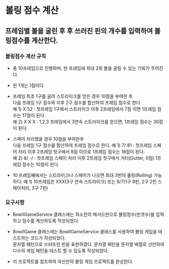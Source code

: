 # 볼링 점수 계산

## 프레임별 볼을 굴린 후 후 쓰러진 핀의 개수를 입력하여 볼링점수를 계산한다.

### 볼링점수 계산 규칙
* 총 10프레임으로 진행하며, 한 프레임에 최대 2회 볼을 굴릴 수 있는 기회가 주어진다.
* 핀 1개는 1점이다
* 프레임 최초 1구를 굴려 스트라이크를 얻은 경우 10점을 부여한 후  
다음 프레임 1구 점수와 이후 2구 점수를 합산하여 프레임 점수로 한다  
예 1) X 52 : 첫프레임 1구에서 스트라이크 이후 2프레임에서 7점 이면 1프레임 점수는 17점이 된다.  
예 2) X X X : 1,2,3 프레임에서 3연속 스트라이크를 얻으면, 1프레임 점수는 30점이 된다.

* 스페어 처리했을 경우 10점을 부여한후  
다음 프레임 1구 점수를 합산하여 프레임 점수로 한다.
예 1) 7/ 81 : 첫프레임 스페어 처리 이후 2프레임 첫구에서 8점 이므로 1프레임 점수는 18점이 된다.  
예 2) 8/ -/ : 첫프레임 스페이 처리 이후 2프레임 첫구에서 거터(Gutter, 0점) 1프레임 점수는 10점이 된다.

* 10 프레임째에서는 스트라이크나 스페어가 나오면 최대 3번의 롤링(Rolling) 가능하다.
예 1) 10프레임은 XXX(3구 연속 스트라이크) 또는 8/7(1구 8핀, 2구 2핀 스페어처리, 3구 7핀)

### 요구사항
* BowllGameService 클래스에는 최소한의 메서드만으로 볼링점수(핀갯수)를 입력하고 점수를 계산하도록 작성되었다.
* BowllGame 클래스에는 BowllGameService 클래스를 사용하여 볼링 게임을 테스트하는 코드가 작성되었다.   
문자열 패턴으로 쓰러뜨린 핀을 표현하였다.
문자열 패턴을 문자열 배열로 선언하여 다수의 게임 패턴을 테스트 할 수 있도록 작성되었다.

* 이 프로젝트를 참조하여 자신만의 볼링 게임 프로젝트를 완성한다. 